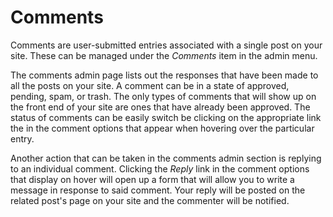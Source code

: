 # Comments

Comments are user-submitted entries associated with a single post on your site. These can be managed under the *Comments* item in the admin menu.

The comments admin page lists out the responses that have been made to all the posts on your site. A comment can be in a state of approved, pending, spam, or trash. The only types of comments that will show up on the front end of your site are ones that have already been approved. The status of comments can be easily switch be clicking on the appropriate link the in the comment options that appear when hovering over the particular entry.

Another action that can be taken in the comments admin section is replying to an individual comment. Clicking the *Reply* link in the comment options that display on hover will open up a form that will allow you to write a message in response to said comment. Your reply will be posted on the related post's page on your site and the commenter will be notified.